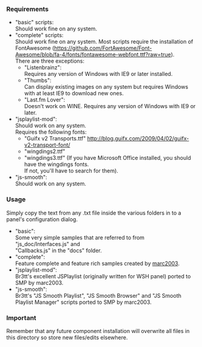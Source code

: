 ### Requirements
- "basic" scripts:  
         Should work fine on any system.
- "complete" scripts:  
         Should work fine on any system.
         Most scripts require the installation of FontAwesome (https://github.com/FortAwesome/Font-Awesome/blob/fa-4/fonts/fontawesome-webfont.ttf?raw=true).  
         There are three exceptions:
   - "Listenbrainz":  
              Requires any version of Windows with IE9 or later installed.
   - "Thumbs":  
              Can display existing images on any system but requires Windows with at least IE9 to download new ones.
   - "Last.fm Lover":  
              Doesn't work on WINE. Requires any version of Windows with IE9 or later.
- "jsplaylist-mod":  
         Should work on any system.  
         Requires the following fonts:
   - "Guifx v2 Transports.ttf" http://blog.guifx.com/2009/04/02/guifx-v2-transport-font/
   - "wingdings2.ttf"
   - "wingdings3.ttf" (If you have Microsoft Office installed, you should have the wingdings fonts.  
                       If not, you'll have to search for them).
- "js-smooth":  
         Should work on any system.  

### Usage
Simply copy the text from any .txt file inside the various folders in to a panel's configuration dialog.

- "basic":  
         Some very simple samples that are referred to from "js_doc/Interfaces.js" and  
         "Callbacks.js" in the "docs" folder.
- "complete":  
         Feature complete and feature rich samples created by [marc2003](https://github.com/marc2k3/smp_2003).
- "jsplaylist-mod":  
         Br3tt's excellent JSPlaylist (originally written for WSH panel) ported to SMP by marc2003.
- "js-smooth":  
         Br3tt's "JS Smooth Playlist", "JS Smooth Browser" and "JS Smooth Playlist Manager" scripts ported to SMP by marc2003.

### Important
Remember that any future component installation will overwrite all files in this directory so store new files/edits elsewhere.
